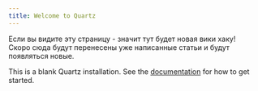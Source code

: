 ```yaml
---
title: Welcome to Quartz
---
```

Если вы видите эту страницу - значит тут будет новая вики хаку!  
Скоро сюда будут перенесены уже написанные статьи и будут появляться новые.



This is a blank Quartz installation.
See the [documentation](https://quartz.jzhao.xyz) for how to get started.
